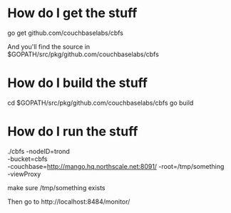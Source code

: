 How do I get the stuff
======================

go get github.com/couchbaselabs/cbfs

And you'll find the source in $GOPATH/src/pkg/github.com/couchbaselabs/cbfs

How do I build the stuff
========================

cd $GOPATH/src/pkg/github.com/couchbaselabs/cbfs
go build

How do I run the stuff
======================

./cbfs -nodeID=trond  \
       -bucket=cbfs \
       -couchbase=http://mango.hq.northscale.net:8091/
       -root=/tmp/something \
       -viewProxy

make sure /tmp/something exists

Then go to http://localhost:8484/monitor/
